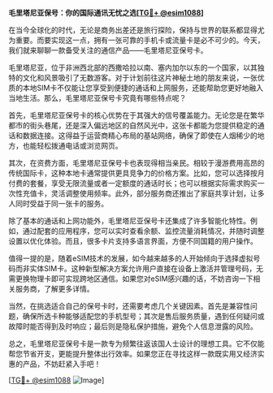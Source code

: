 **毛里塔尼亚保号：你的国际通讯无忧之选[[TG💪+ @esim1088](https://t.me/s/esim1088)]**

在当今全球化的时代，无论是商务出差还是旅行探险，保持与世界的联系都显得尤为重要。而要实现这一点，拥有一张可靠的手机卡或流量卡是必不可少的。今天，我们就来聊聊一款备受关注的通信产品——毛里塔尼亚保号卡。

毛里塔尼亚，位于非洲西北部的西撒哈拉以南、塞内加尔以东的一个国家，以其独特的文化和风景吸引了无数游客。对于计划前往这片神秘土地的朋友来说，一张优质的本地SIM卡不仅能让您享受到便捷的通话和上网服务，还能帮助您更好地融入当地生活。那么，毛里塔尼亚保号卡究竟有哪些特点呢？

首先，毛里塔尼亚保号卡的核心优势在于其强大的信号覆盖能力。无论您是在繁华都市的街头巷尾，还是深入偏远地区的自然风光中，这张卡都能为您提供稳定的通话和数据连接。这得益于运营商精心布局的基站网络，确保了即使在人烟稀少的地方，也能轻松拨通电话或浏览网页。

其次，在资费方面，毛里塔尼亚保号卡也表现得相当亲民。相较于漫游费用高昂的传统国际卡，这种本地卡通常提供更具竞争力的价格方案。比如，您可以选择按月付费的套餐，享受无限流量或者一定额度的通话时长；也可以根据实际需求购买一次性充值卡，灵活调整使用频率。此外，部分服务商还推出了家庭共享计划，让多人同时受益于同一张卡的服务。

除了基本的通话和上网功能外，毛里塔尼亚保号卡还集成了许多智能化特性。例如，通过配套的应用程序，您可以实时查看余额、监控流量消耗情况，并随时调整设置以优化体验。而且，很多卡片支持多语言界面，方便不同国籍的用户操作。

值得一提的是，随着eSIM技术的发展，如今越来越多的人开始倾向于选择虚拟号码而非实体SIM卡。这种新型解决方案允许用户直接在设备上激活并管理号码，无需更换物理卡即可实现跨地区通信。如果您对eSIM感兴趣的话，不妨咨询一下相关服务商，了解更多详情。

当然，在挑选适合自己的保号卡时，还需要考虑几个关键因素。首先是兼容性问题，确保所选卡种能够适配您的手机型号；其次是售后服务质量，遇到任何疑问或故障时能否得到及时响应；最后则是隐私保护措施，避免个人信息泄露的风险。

总之，毛里塔尼亚保号卡是一款专为频繁往返该国人士设计的理想工具。它不仅能帮您节省开支，更能提升整体出行效率。如果您正在寻找这样一款既实用又经济实惠的产品，不妨赶紧入手吧！

[[TG💪+ @esim1088](https://t.me/s/esim1088) ![Image](https://i.postimg.cc/4NQfJmqS/Snipaste-2025-05-13-00-14-12.png)]